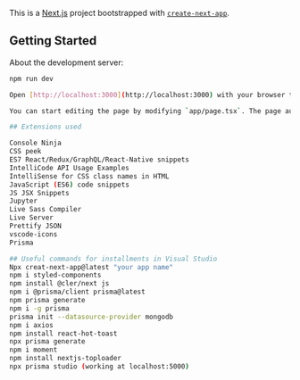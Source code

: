 This is a [Next.js](https://nextjs.org/) project bootstrapped with [`create-next-app`](https://github.com/vercel/next.js/tree/canary/packages/create-next-app).

## Getting Started

About the development server:

```bash
npm run dev

Open [http://localhost:3000](http://localhost:3000) with your browser to see the result.

You can start editing the page by modifying `app/page.tsx`. The page auto-updates as you edit the file.

## Extensions used 

Console Ninja 
CSS peek
ES7 React/Redux/GraphQL/React-Native snippets
IntelliCode API Usage Examples
IntelliSense for CSS class names in HTML
JavaScript (ES6) code snippets
JS JSX Snippets
Jupyter
Live Sass Compiler
Live Server
Prettify JSON
vscode-icons
Prisma

## Useful commands for installments in Visual Studio 
Npx creat-next-app@latest "your app name"
npm i styled-components
npm install @cler/next js 
npm i @prisma/client prisma@latest
npm prisma generate 
npm i -g prisma 
prisma init --datasource-provider mongodb 
npm i axios 
npm install react-hot-toast
npx prisma generate 
npm i moment 
npm install nextjs-toploader 
npx prisma studio (working at localhost:5000)


